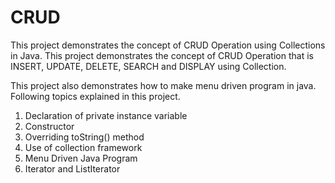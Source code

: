# CRUD
This project demonstrates the concept of CRUD Operation using Collections in Java.
This project demonstrates the concept of CRUD Operation that is INSERT, UPDATE, DELETE, SEARCH and DISPLAY using Collection.

This project also demonstrates how to make menu driven program in java.
Following topics explained in this project.
1. Declaration of private instance variable
2. Constructor
3. Overriding toString() method
4. Use of collection framework
5. Menu Driven Java Program
6. Iterator and ListIterator
